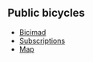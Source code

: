 ## Public bicycles

* [Bicimad](http://www.bicimad.com/)
* [Subscriptions](http://www.bicimad.com/index.php?s=abonos)
* [Map](http://u.bicimad.com/mapa)